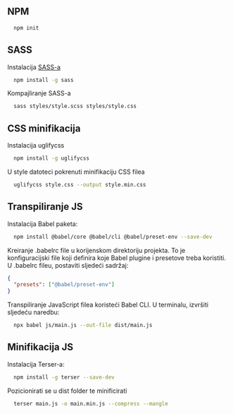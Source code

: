 ## NPM

```bash
  npm init
```

## SASS

Instalacija [SASS-a](https://sass-lang.com/install)

```bash
  npm install -g sass
```

Kompajliranje SASS-a

```bash
  sass styles/style.scss styles/style.css
```

## CSS minifikacija

Instalacija uglifycss

```bash
  npm install -g uglifycss
```

U style datoteci pokrenuti minifikaciju CSS filea

```bash
  uglifycss style.css --output style.min.css
```

## Transpiliranje JS

Instalacija Babel paketa:

```bash
  npm install @babel/core @babel/cli @babel/preset-env --save-dev
```

Kreiranje .babelrc file u korijenskom direktoriju projekta. To je konfiguracijski file koji definira koje Babel plugine i presetove treba koristiti. U .babelrc fileu, postaviti sljedeći sadržaj:

```json
{
  "presets": ["@babel/preset-env"]
}
```

Transpiliranje JavaScript filea koristeći Babel CLI. U terminalu, izvršiti sljedeću naredbu:

```bash
  npx babel js/main.js --out-file dist/main.js
```

## Minifikacija  JS

Instalacija Terser-a:

```bash
  npm install -g terser --save-dev
```

Pozicionirati se u dist folder te minificirati

```bash
  terser main.js -o main.min.js --compress --mangle
```

